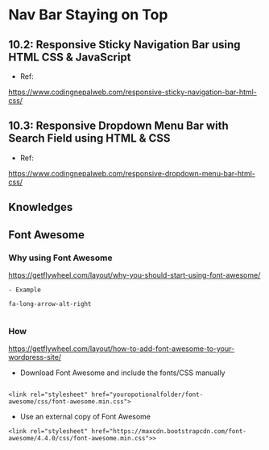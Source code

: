 
# Nav Bar Staying on Top


## 10.2: Responsive Sticky Navigation Bar using HTML CSS & JavaScript

- Ref:

https://www.codingnepalweb.com/responsive-sticky-navigation-bar-html-css/




## 10.3: Responsive Dropdown Menu Bar with Search Field using HTML & CSS

- Ref:

https://www.codingnepalweb.com/responsive-dropdown-menu-bar-html-css/



## Knowledges

## Font Awesome

### Why using Font Awesome

https://getflywheel.com/layout/why-you-should-start-using-font-awesome/

```
- Example

fa-long-arrow-alt-right


```

### How

https://getflywheel.com/layout/how-to-add-font-awesome-to-your-wordpress-site/


- Download Font Awesome and include the fonts/CSS manually

```

<link rel="stylesheet" href="youropotionalfolder/font-awesome/css/font-awesome.min.css">

```

- Use an external copy of Font Awesome

```
<link rel="stylesheet" href="https://maxcdn.bootstrapcdn.com/font-awesome/4.4.0/css/font-awesome.min.css">>

```






